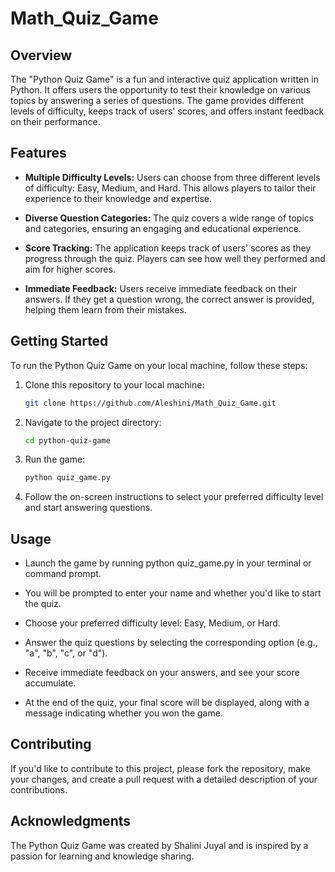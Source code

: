 # Math_Quiz_Game

## Overview

The "Python Quiz Game" is a fun and interactive quiz application written in Python. It offers users the opportunity to test their knowledge on various topics by answering a series of questions. The game provides different levels of difficulty, keeps track of users' scores, and offers instant feedback on their performance.

## Features

- **Multiple Difficulty Levels:** Users can choose from three different levels of difficulty: Easy, Medium, and Hard. This allows players to tailor their experience to their knowledge and expertise.

- **Diverse Question Categories:** The quiz covers a wide range of topics and categories, ensuring an engaging and educational experience.

- **Score Tracking:** The application keeps track of users' scores as they progress through the quiz. Players can see how well they performed and aim for higher scores.

- **Immediate Feedback:** Users receive immediate feedback on their answers. If they get a question wrong, the correct answer is provided, helping them learn from their mistakes.

## Getting Started

To run the Python Quiz Game on your local machine, follow these steps:

1. Clone this repository to your local machine:

   ```bash
   git clone https://github.com/Aleshini/Math_Quiz_Game.git
   ```
2. Navigate to the project directory:
   ```bash
   cd python-quiz-game
   ```
3. Run the game:
   ```bash
   python quiz_game.py
   ```
4. Follow the on-screen instructions to select your preferred difficulty level and start answering questions.

## Usage
- Launch the game by running python quiz_game.py in your terminal or command prompt.

- You will be prompted to enter your name and whether you'd like to start the quiz.

- Choose your preferred difficulty level: Easy, Medium, or Hard.

- Answer the quiz questions by selecting the corresponding option (e.g., "a", "b", "c", or "d").

- Receive immediate feedback on your answers, and see your score accumulate.

- At the end of the quiz, your final score will be displayed, along with a message indicating whether you won the game.

## Contributing
If you'd like to contribute to this project, please fork the repository, make your changes, and create a pull request with a detailed description of your contributions.

## Acknowledgments
The Python Quiz Game was created by Shalini Juyal and is inspired by a passion for learning and knowledge sharing.

